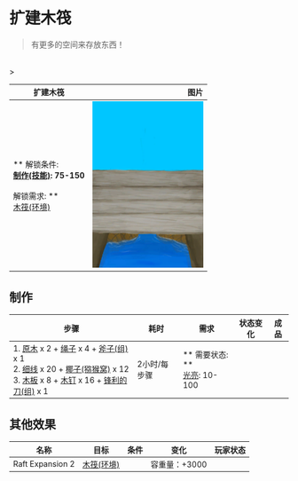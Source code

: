 # 扩建木筏  
> 有更多的空间来存放东西！  
<br>  
>   
  
  扩建木筏  |   图片   
 ----  |  ----:   
 ** 解锁条件: **<br>[制作(技能)](Skill_Crafting.md): 75-150<br><br>** 解锁需求: **<br>[木筏(环境)](Env_Raft.md)  |  <img decoding="async" src="Sprite/Expansion.png" href="a.md" style="max-width:300px;max-height:300px;">   
  
## 制作  
步骤  |  耗时  |  需求  |  状态变化  |  成品  
----  |  ----  |  ----  |  ----  |  ----  
1. [原木](Log.md) x 2 + [绳子](Rope.md) x 4 + [斧子(组)](GpTag_Axe.md) x 1<br>2. [细线](CordFiber.md) x 20 + [椰子(猕猴窝)](Coconut.md) x 12<br>3. [木板](Plank.md) x 8 + [木钉](Treenail.md) x 16 + [锋利的刀(组)](GpTag_CutterAdv.md) x 1  |  2小时/每步骤  |  ** 需要状态: **<br>[光亮](Light.md): 10-100  |    |    
## 其他效果  
名称  |  目标  |  条件  |  变化  |  玩家状态  
----  |  ----  |  ----  |  ----  |  ----  
Raft Expansion 2  |  [木筏(环境)](Env_Raft.md)  |    |  容重量：+3000  |    
